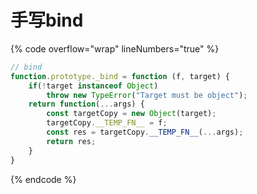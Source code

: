 # 手写bind

{% code overflow="wrap" lineNumbers="true" %}
```javascript
// bind
function.prototype._bind = function (f, target) {
    if(!target instanceof Object) 
        throw new TypeError("Target must be object");
    return function(...args) {
        const targetCopy = new Object(target);
        targetCopy.__TEMP_FN__ = f;
        const res = targetCopy.__TEMP_FN__(...args);
        return res;
    }
}
```
{% endcode %}
